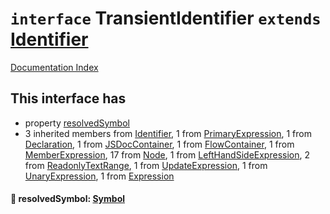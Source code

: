 # `interface` TransientIdentifier `extends` [Identifier](../interface.Identifier/README.md)

[Documentation Index](../README.md)

## This interface has

- property [resolvedSymbol](#-resolvedsymbol-symbol)
- 3 inherited members from [Identifier](../interface.Identifier/README.md), 1 from [PrimaryExpression](../interface.PrimaryExpression/README.md), 1 from [Declaration](../interface.Declaration/README.md), 1 from [JSDocContainer](../interface.JSDocContainer/README.md), 1 from [FlowContainer](../interface.FlowContainer/README.md), 1 from [MemberExpression](../interface.MemberExpression/README.md), 17 from [Node](../interface.Node/README.md), 1 from [LeftHandSideExpression](../interface.LeftHandSideExpression/README.md), 2 from [ReadonlyTextRange](../interface.ReadonlyTextRange/README.md), 1 from [UpdateExpression](../interface.UpdateExpression/README.md), 1 from [UnaryExpression](../interface.UnaryExpression/README.md), 1 from [Expression](../interface.Expression/README.md)


#### 📄 resolvedSymbol: [Symbol](../interface.Symbol/README.md)




